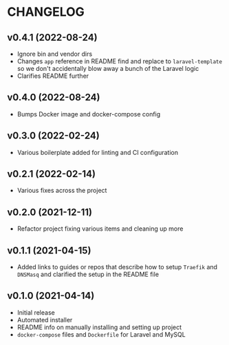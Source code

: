 # CHANGELOG

## v0.4.1 (2022-08-24)

- Ignore bin and vendor dirs
- Changes `app` reference in README find and replace to `laravel-template` so we don't accidentally blow away a bunch of the Laravel logic
- Clarifies README further

## v0.4.0 (2022-08-24)

- Bumps Docker image and docker-compose config

## v0.3.0 (2022-02-24)

- Various boilerplate added for linting and CI configuration

## v0.2.1 (2022-02-14)

- Various fixes across the project

## v0.2.0 (2021-12-11)

- Refactor project fixing various items and cleaning up more

## v0.1.1 (2021-04-15)

- Added links to guides or repos that describe how to setup `Traefik` and `DNSMasq` and clarified the setup in the README file

## v0.1.0 (2021-04-14)

- Initial release
- Automated installer
- README info on manually installing and setting up project
- `docker-compose` files and `Dockerfile` for Laravel and MySQL
